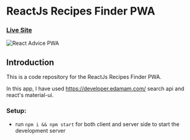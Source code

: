 # ReactJs Recipes Finder PWA

### [Live Site](https://recipes.azeemansari.me/)

![React Advice PWA](https://i.ibb.co/nmG93b3/Food-Recipe-Finder.png)

## Introduction
This is a code repository for the ReactJs Recipes Finder PWA. 

In this app, I have used https://developer.edamam.com/ search api and react's material-ui.

### Setup:
- run ```npm i && npm start``` for both client and server side to start the development server
